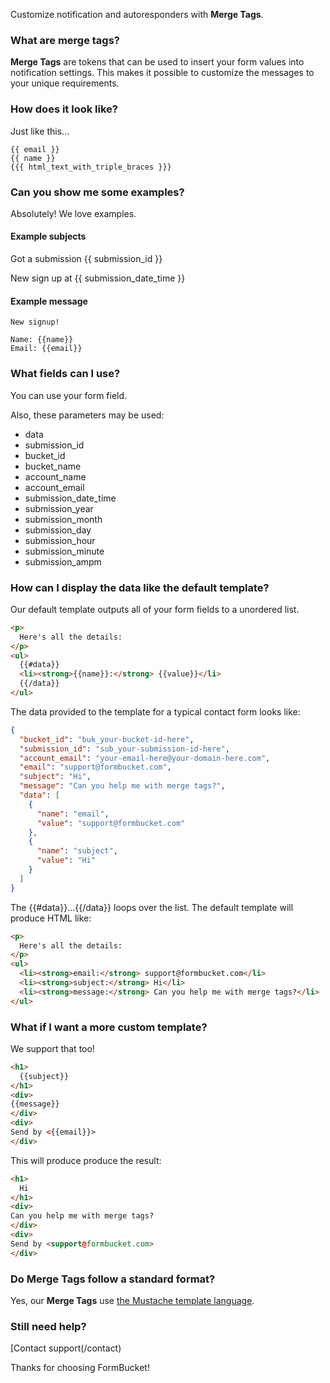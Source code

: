 Customize notification and autoresponders with **Merge Tags**.

### What are merge tags?

**Merge Tags** are tokens that can be used to insert your form values into
notification settings. This makes it possible to customize the messages
to your unique requirements.

### How does it look like?

Just like this...

```
{{ email }}
{{ name }}
{{{ html_text_with_triple_braces }}}
```

### Can you show me some examples?

Absolutely! We love examples.

#### Example subjects

Got a submission \{{ submission_id }}

New sign up at \{{ submission_date_time }}

#### Example message

```
New signup!

Name: {{name}}
Email: {{email}}
```

### What fields can I use?

You can use your form field.

Also, these parameters may be used:

- data
- submission_id
- bucket_id
- bucket_name
- account_name
- account_email
- submission_date_time
- submission_year
- submission_month
- submission_day
- submission_hour
- submission_minute
- submission_ampm

### How can I display the data like the default template?

Our default template outputs all of your form fields to a unordered list.

```html
<p>
  Here's all the details:
</p>
<ul>
  {{#data}}
  <li><strong>{{name}}:</strong> {{value}}</li>
  {{/data}}
</ul>
```

The data provided to the template for a typical contact form looks like:

```json
{
  "bucket_id": "buk_your-bucket-id-here",
  "submission_id": "sub_your-submission-id-here",
  "account_email": "your-email-here@your-domain-here.com",
  "email": "support@formbucket.com",
  "subject": "Hi",
  "message": "Can you help me with merge tags?",
  "data": [
    {
      "name": "email",
      "value": "support@formbucket.com"
    },
    {
      "name": "subject",
      "value": "Hi"
    }
  ]
}
```

The {{#data}}...{{/data}} loops over the list. The default template will produce
HTML like:

```html
<p>
  Here's all the details:
</p>
<ul>
  <li><strong>email:</strong> support@formbucket.com</li>
  <li><strong>subject:</strong> Hi</li>
  <li><strong>message:</strong> Can you help me with merge tags?</li>
</ul>
```

### What if I want a more custom template?

We support that too!

```html
<h1>
  {{subject}}
</h1>
<div>
{{message}}
</div>
<div>
Send by <{{email}}>
</div>
```

This will produce produce the result:

```html
<h1>
  Hi
</h1>
<div>
Can you help me with merge tags?
</div>
<div>
Send by <support@formbucket.com>
</div>
```

### Do Merge Tags follow a standard format?

Yes, our **Merge Tags** use [the Mustache template language](https://mustache.github.io/mustache.5.html).

### Still need help?

[Contact support(/contact)

Thanks for choosing FormBucket!

